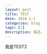 ```yaml
---
layout: post
title: TEST
date: 2018-1-1
categories: blog
tags: [1]
description: 描述。
---
```



我是TEST2
